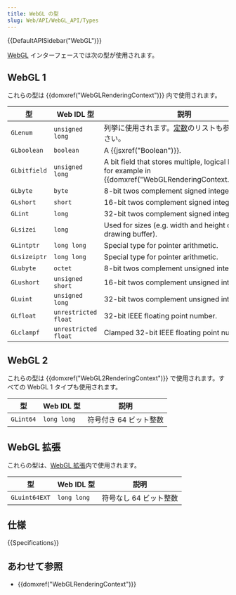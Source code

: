 ```yaml
---
title: WebGL の型
slug: Web/API/WebGL_API/Types
---
```


{{DefaultAPISidebar("WebGL")}}

[WebGL](/ja/docs/Web/API/WebGL_API) インターフェースでは次の型が使用されます。

## WebGL 1

これらの型は {{domxref("WebGLRenderingContext")}} 内で使用されます。

| 型           | Web IDL 型           | 説明                                                                                                                              |
| ------------ | -------------------- | --------------------------------------------------------------------------------------------------------------------------------- |
| `GLenum`     | `unsigned long`      | 列挙に使用されます。[定数](/ja/docs/Web/API/WebGL_API/Constants)のリストも参照してください。                                      |
| `GLboolean`  | `boolean`            | A {{jsxref("Boolean")}}.                                                                                                   |
| `GLbitfield` | `unsigned long`      | A bit field that stores multiple, logical bits. Used for example in {{domxref("WebGLRenderingContext.clear()")}}. |
| `GLbyte`     | `byte`               | 8-bit twos complement signed integer.                                                                                             |
| `GLshort`    | `short`              | 16-bit twos complement signed integer.                                                                                            |
| `GLint`      | `long`               | 32-bit twos complement signed integer.                                                                                            |
| `GLsizei`    | `long`               | Used for sizes (e.g. width and height of the drawing buffer).                                                                     |
| `GLintptr`   | `long long`          | Special type for pointer arithmetic.                                                                                              |
| `GLsizeiptr` | `long long`          | Special type for pointer arithmetic.                                                                                              |
| `GLubyte`    | `octet`              | 8-bit twos complement unsigned integer.                                                                                           |
| `GLushort`   | `unsigned short`     | 16-bit twos complement unsigned integer.                                                                                          |
| `GLuint`     | `unsigned long`      | 32-bit twos complement unsigned integer.                                                                                          |
| `GLfloat`    | `unrestricted float` | 32-bit IEEE floating point number.                                                                                                |
| `GLclampf`   | `unrestricted float` | Clamped 32-bit IEEE floating point number.                                                                                        |

## WebGL 2

これらの型は {{domxref("WebGL2RenderingContext")}} で使用されます。すべての WebGL 1 タイプも使用されます。

| 型        | Web IDL 型  | 説明                   |
| --------- | ----------- | ---------------------- |
| `GLint64` | `long long` | 符号付き 64 ビット整数 |

## WebGL 拡張

これらの型は、[WebGL 拡張](/ja/docs/Web/API/WebGL_API/Using_Extensions)内で使用されます。

| 型            | Web IDL 型  | 説明                   |
| ------------- | ----------- | ---------------------- |
| `GLuint64EXT` | `long long` | 符号なし 64 ビット整数 |

## 仕様

{{Specifications}}

## あわせて参照

- {{domxref("WebGLRenderingContext")}}
